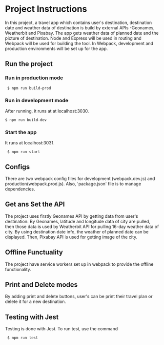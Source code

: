 # Project Instructions

In this project, a travel app which contains user's destination, destination date and weather data of destination is build by external APIs -Geonames, Weatherbit and Pixabay. The app gets weather data of planned date and the picture of destination.
Node and Express will be used in routing and Webpack will be used for building the tool. In Webpack, development and production environments will be set up for the app.  

## Run the project
### Run in production mode

` $ npm run build-prod`

### Run in development mode 
After running, it runs at at localhost:3030. 

` $ npm run build-dev `

### Start the app 
It runs at localhost:3031.

` $ npm run start`

## Configs
There are two webpack config files for development (webpack.dev.js) and production(webpack.prod.js).
Also, 'package.json' file is to manage dependencies.

## Get ans Set the API
The project uses firstly Geonames API by getting data from user's destination. By Geonames, latitude and longitude data of city are pulled, then those data is used by Weatherbit API for pulling 16-day weather data of city. By using destination date info, the weather of planned date can be displayed. Then, Pixabay API is used for getting image of the city. 

## Offline Functuality
The project have service workers set up in webpack to provide the offline functionality.

## Print and Delete modes
By adding print and delete buttons, user's can be print their travel plan or delete it for a new destination. 

## Testing with Jest
Testing is done with Jest. To run test, use the command 

` $ npm run test`